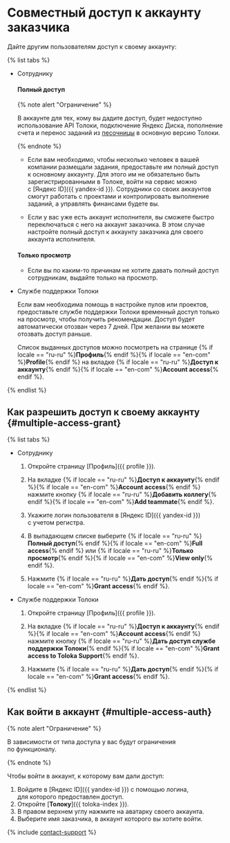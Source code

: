 # Совместный доступ к аккаунту заказчика

Дайте другим пользователям доступ к своему аккаунту:

{% list tabs %}

- Сотруднику

  #### Полный доступ

  {% note alert "Ограничение" %}

  В аккаунте для тех, кому вы дадите доступ, будет недоступно использование API Толоки, подключение Яндекс Диска, пополнение счета и перенос заданий из [песочницы](../../glossary.md#sandbox) в основную версию Толоки.

  {% endnote %}

  - Если вам необходимо, чтобы несколько человек в вашей компании размещали задания, предоставьте им полный доступ к основному аккаунту. Для этого им не обязательно быть зарегистрированными в Толоке, войти на сервис можно с [Яндекс ID]({{ yandex-id }}). Сотрудники со своих аккаунтов смогут работать с проектами и контролировать выполнение заданий, а управлять финансами будете вы.

  - Если у вас уже есть аккаунт исполнителя, вы сможете быстро переключаться с него на аккаунт заказчика. В этом случае настройте полный доступ к аккаунту заказчика для своего аккаунта исполнителя.

  #### Только просмотр

  - Если вы по каким-то причинам не хотите давать полный доступ сотрудникам, выдайте только на просмотр.

- Службе поддержки Толоки

  Если вам необходима помощь в настройке пулов или проектов, предоставьте службе поддержки Толоки временный доступ только на просмотр, чтобы получить рекомендации. Доступ будет автоматически отозван через 7 дней. При желании вы можете отозвать доступ раньше.

  Список выданных доступов можно посмотреть на странице {% if locale == "ru-ru" %}**Профиль**{% endif %}{% if locale == "en-com" %}**Profile**{% endif %} на вкладке {% if locale == "ru-ru" %}**Доступ к аккаунту**{% endif %}{% if locale == "en-com" %}**Account access**{% endif %}.

{% endlist %}

## Как разрешить доступ к своему аккаунту {#multiple-access-grant}

{% list tabs %}

- Сотруднику

  1. Откройте страницу [Профиль]({{ profile }}).

  1. На вкладке {% if locale == "ru-ru" %}**Доступ к аккаунту**{% endif %}{% if locale == "en-com" %}**Account access**{% endif %} нажмите кнопку {% if locale == "ru-ru" %}**Добавить коллегу**{% endif %}{% if locale == "en-com" %}**Add teammate**{% endif %}.

  1. Укажите логин пользователя в [Яндекс ID]({{ yandex-id }}) с учетом регистра.

  1. В выпадающем списке выберите {% if locale == "ru-ru" %}**Полный доступ**{% endif %}{% if locale == "en-com" %}**Full access**{% endif %} или {% if locale == "ru-ru" %}**Только просмотр**{% endif %}{% if locale == "en-com" %}**View only**{% endif %}.

  1. Нажмите {% if locale == "ru-ru" %}**Дать доступ**{% endif %}{% if locale == "en-com" %}**Grant access**{% endif %}.

- Службе поддержки Толоки

  1. Откройте страницу [Профиль]({{ profile }}).

  1. На вкладке {% if locale == "ru-ru" %}**Доступ к аккаунту**{% endif %}{% if locale == "en-com" %}**Account access**{% endif %} нажмите кнопку {% if locale == "ru-ru" %}**Дать доступ службе поддержки Толоки**{% endif %}{% if locale == "en-com" %}**Grant access to Toloka Support**{% endif %}.

  1. Нажмите {% if locale == "ru-ru" %}**Дать доступ**{% endif %}{% if locale == "en-com" %}**Grant access**{% endif %}.

{% endlist %}

## Как войти в аккаунт {#multiple-access-auth}

{% note alert "Ограничение" %}

В зависимости от типа доступа у вас будут ограничения по функционалу.

{% endnote %}

Чтобы войти в аккаунт, к которому вам дали доступ:

1. Войдите в [Яндекс ID]({{ yandex-id }}) с помощью логина, для которого предоставлен доступ.
1. Откройте [**Толоку**]({{ toloka-index }}).
1. В правом верхнем углу нажмите на аватарку своего аккаунта.
1. Выберите имя заказчика, в аккаунт которого вы хотите войти.

{% include [contact-support](../_includes/contact-support-help.md) %}